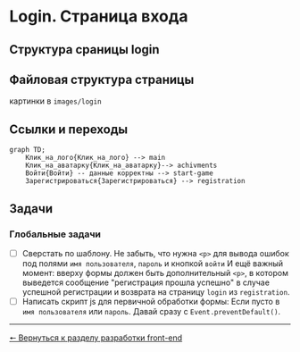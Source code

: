 # Login. Страница входа
## Структура сраницы login

## Файловая структура страницы
картинки в `images/login`

## Ссылки и переходы
```mermaid
graph TD;
	Клик_на_лого{Клик_на_лого} --> main
	Клик_на_аватарку{Клик_на_аватарку}--> achivments
	Войти{Войти} -- данные корректны --> start-game
	Зарегистрироваться{Зарегистрироваться} --> registration
```

## Задачи
### **Глобальные задачи**
- [ ] Сверстать по шаблону.
Не забыть, что нужна `<p>` для вывода ошибок под полями `имя пользователя`, `пароль` и кнопкой `войти`
И ещё важный момент: вверху формы должен быть дополнительный `<p>`, в котором выведется сообщение "регистрация прошла успешно" в случае успешной регистрации и возврата на страницу `login` из `registration`.
- [ ] Написать скрипт js для первичной обработки формы:
Если пусто в `имя пользователя` или `пароль`. Давай сразу с `Event.preventDefault()`.
***
[🠔 Вернуться к разделу разработки front-end](https://github.com/KirGenHeart/documentation/blob/main/front-end/front-end-dev.md)
